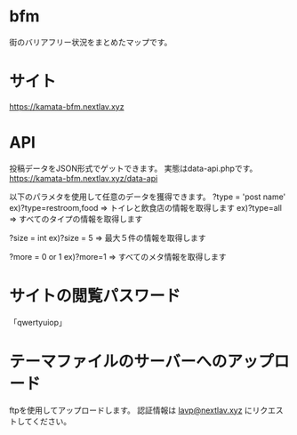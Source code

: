 # bfm
街のバリアフリー状況をまとめたマップです。


# サイト
https://kamata-bfm.nextlav.xyz

# API
投稿データをJSON形式でゲットできます。
実態はdata-api.phpです。
https://kamata-bfm.nextlav.xyz/data-api

以下のパラメタを使用して任意のデータを獲得できます。
?type = 'post name'
ex)?type=restroom,food  => トイレと飲食店の情報を取得します
ex)?type=all            => すべてのタイプの情報を取得します

?size = int
ex)?size = 5  => 最大５件の情報を取得します

?more = 0 or 1
ex)?more=1 => すべてのメタ情報を取得します

# サイトの閲覧パスワード
「qwertyuiop」

# テーマファイルのサーバーへのアップロード
ftpを使用してアップロードします。
認証情報は lavp@nextlav.xyz にリクエストしてください。
